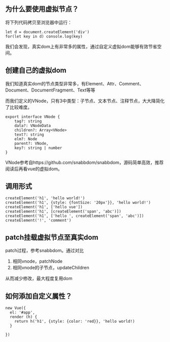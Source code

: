 ## 为什么要使用虚拟节点？

将下列代码拷贝至浏览器中运行：
```
let d = document.createElement('div')
for(let key in d) console.log(key)
```

我们会发现，真实dom上有非常多的属性，通过自定义虚拟dom能够有效节省空间。

## 创建自己的虚拟dom

我们知道真实dom的节点类型非常多，有Element、Attr、Comment、Document、DocumentFragment、Text等等

而我们定义的VNode，只有3中类型：子节点、文本节点、注释节点，大大降简化了比较难度。

```
export interface VNode {
    tag?: string
    data?: VNodeData
    children?: Array<VNode>
    text?: string
    elm?: Node
    parent?: VNode,
    key?: string | number
}

```

VNode参考自https://github.com/snabbdom/snabbdom，源码简单高效，推荐阅读后再看vue的虚拟dom。


## 调用形式

```
createElement('h1', 'hello world!')
createElement('h1', {style: {fontSize: '20px'}}, 'hello world!')
createElement('h1', ['hello vue'])
createElement('h1', [createElement('span', 'abc')])
createElement('h1', ['hello ', createElement('span', 'abc')])
createElement('!', 'comment')
```

## patch挂载虚拟节点至真实dom

patch过程，参考snabbdom。通过对比
1. 相同vnode，patchNode
2. 相同vnode的子节点，updateChildren

从而减少修改，最大程度复用dom



## 如何添加自定义属性？

```
new Vue({
  el: '#app',
  render (h) {
    return h('h1', {style: {color: 'red}}, 'hello world!)
  }

})
```